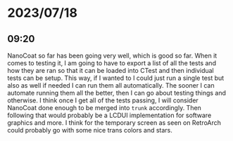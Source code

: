 # 2023/07/18

## 09:20

NanoCoat so far has been going very well, which is good so far. When it comes to
testing it, I am going to have to export a list of all the tests and how they
are ran so that it can be loaded into CTest and then individual tests can be setup.
This way, if I wanted to I could just run a single test but also as well if needed
I can run them all automatically. The sooner I can automate running them all the
better, then I can go about testing things and otherwise. I think once I get all
of the tests passing, I will consider NanoCoat done enough to be merged into `trunk`
accordingly. Then following that would probably be a LCDUI implementation for software
graphics and more. I think for the temporary screen as seen on RetroArch could
probably go with some nice trans colors and stars.